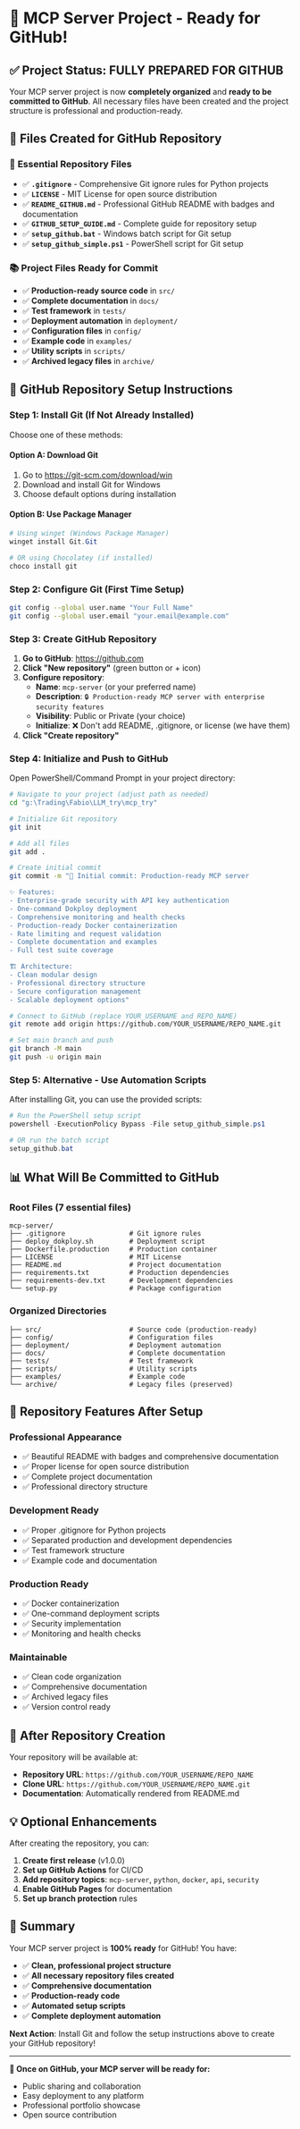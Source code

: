 # 🎉 MCP Server Project - Ready for GitHub!

## ✅ **Project Status: FULLY PREPARED FOR GITHUB**

Your MCP server project is now **completely organized** and **ready to be committed to GitHub**. All necessary files have been created and the project structure is professional and production-ready.

## 📂 **Files Created for GitHub Repository**

### 🔧 **Essential Repository Files**
- ✅ **`.gitignore`** - Comprehensive Git ignore rules for Python projects
- ✅ **`LICENSE`** - MIT License for open source distribution
- ✅ **`README_GITHUB.md`** - Professional GitHub README with badges and documentation
- ✅ **`GITHUB_SETUP_GUIDE.md`** - Complete guide for repository setup
- ✅ **`setup_github.bat`** - Windows batch script for Git setup
- ✅ **`setup_github_simple.ps1`** - PowerShell script for Git setup

### 📚 **Project Files Ready for Commit**
- ✅ **Production-ready source code** in `src/`
- ✅ **Complete documentation** in `docs/`
- ✅ **Test framework** in `tests/`
- ✅ **Deployment automation** in `deployment/`
- ✅ **Configuration files** in `config/`
- ✅ **Example code** in `examples/`
- ✅ **Utility scripts** in `scripts/`
- ✅ **Archived legacy files** in `archive/`

## 🚀 **GitHub Repository Setup Instructions**

### **Step 1: Install Git (If Not Already Installed)**

Choose one of these methods:

#### Option A: Download Git
1. Go to https://git-scm.com/download/win
2. Download and install Git for Windows
3. Choose default options during installation

#### Option B: Use Package Manager
```powershell
# Using winget (Windows Package Manager)
winget install Git.Git

# OR using Chocolatey (if installed)
choco install git
```

### **Step 2: Configure Git (First Time Setup)**
```bash
git config --global user.name "Your Full Name"
git config --global user.email "your.email@example.com"
```

### **Step 3: Create GitHub Repository**

1. **Go to GitHub**: https://github.com
2. **Click "New repository"** (green button or + icon)
3. **Configure repository**:
   - **Name**: `mcp-server` (or your preferred name)
   - **Description**: `🔒 Production-ready MCP server with enterprise security features`
   - **Visibility**: Public or Private (your choice)
   - **Initialize**: ❌ Don't add README, .gitignore, or license (we have them)
4. **Click "Create repository"**

### **Step 4: Initialize and Push to GitHub**

Open PowerShell/Command Prompt in your project directory:

```bash
# Navigate to your project (adjust path as needed)
cd "g:\Trading\Fabio\LLM_try\mcp_try"

# Initialize Git repository
git init

# Add all files
git add .

# Create initial commit
git commit -m "🎉 Initial commit: Production-ready MCP server

✨ Features:
- Enterprise-grade security with API key authentication  
- One-command Dokploy deployment
- Comprehensive monitoring and health checks
- Production-ready Docker containerization
- Rate limiting and request validation
- Complete documentation and examples
- Full test suite coverage

🏗️ Architecture:
- Clean modular design
- Professional directory structure  
- Secure configuration management
- Scalable deployment options"

# Connect to GitHub (replace YOUR_USERNAME and REPO_NAME)
git remote add origin https://github.com/YOUR_USERNAME/REPO_NAME.git

# Set main branch and push
git branch -M main
git push -u origin main
```

### **Step 5: Alternative - Use Automation Scripts**

After installing Git, you can use the provided scripts:

```powershell
# Run the PowerShell setup script
powershell -ExecutionPolicy Bypass -File setup_github_simple.ps1

# OR run the batch script
setup_github.bat
```

## 📊 **What Will Be Committed to GitHub**

### **Root Files (7 essential files)**
```
mcp-server/
├── .gitignore                # Git ignore rules
├── deploy_dokploy.sh         # Deployment script
├── Dockerfile.production     # Production container
├── LICENSE                   # MIT License
├── README.md                 # Project documentation
├── requirements.txt          # Production dependencies
├── requirements-dev.txt      # Development dependencies
└── setup.py                  # Package configuration
```

### **Organized Directories**
```
├── src/                      # Source code (production-ready)
├── config/                   # Configuration files
├── deployment/               # Deployment automation
├── docs/                     # Complete documentation
├── tests/                    # Test framework
├── scripts/                  # Utility scripts
├── examples/                 # Example code
└── archive/                  # Legacy files (preserved)
```

## 🎯 **Repository Features After Setup**

### **Professional Appearance**
- ✅ Beautiful README with badges and comprehensive documentation
- ✅ Proper license for open source distribution
- ✅ Complete project documentation
- ✅ Professional directory structure

### **Development Ready**
- ✅ Proper .gitignore for Python projects
- ✅ Separated production and development dependencies
- ✅ Test framework structure
- ✅ Example code and documentation

### **Production Ready**
- ✅ Docker containerization
- ✅ One-command deployment scripts
- ✅ Security implementation
- ✅ Monitoring and health checks

### **Maintainable**
- ✅ Clean code organization
- ✅ Comprehensive documentation
- ✅ Archived legacy files
- ✅ Version control ready

## 🔗 **After Repository Creation**

Your repository will be available at:
- **Repository URL**: `https://github.com/YOUR_USERNAME/REPO_NAME`
- **Clone URL**: `https://github.com/YOUR_USERNAME/REPO_NAME.git`
- **Documentation**: Automatically rendered from README.md

## 💡 **Optional Enhancements**

After creating the repository, you can:

1. **Create first release** (v1.0.0)
2. **Set up GitHub Actions** for CI/CD
3. **Add repository topics**: `mcp-server`, `python`, `docker`, `api`, `security`
4. **Enable GitHub Pages** for documentation
5. **Set up branch protection** rules

## 🎉 **Summary**

Your MCP server project is **100% ready** for GitHub! You have:

- ✅ **Clean, professional project structure**
- ✅ **All necessary repository files created**
- ✅ **Comprehensive documentation**
- ✅ **Production-ready code**
- ✅ **Automated setup scripts**
- ✅ **Complete deployment automation**

**Next Action**: Install Git and follow the setup instructions above to create your GitHub repository!

---

**🚀 Once on GitHub, your MCP server will be ready for:**
- Public sharing and collaboration
- Easy deployment to any platform
- Professional portfolio showcase
- Open source contribution
